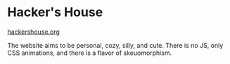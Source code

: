 # Hacker's House
[hackershouse.org](https://hackershouse.org)

The website aims to be personal, cozy, silly, and cute. There is no JS, only CSS animations, and there is a flavor of skeuomorphism.
